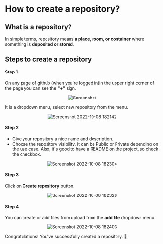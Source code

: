 # How to create a repository?

## What is a repository?

 In simple terms, repository means **a place, room, or container** where something is **deposited or stored**.

## Steps to create a repository

#### Step 1

 On any page of github (when you're logged in)in the upper right corner of the page you can see the **"+"** sign.

<div align="center">

![Screenshot](https://user-images.githubusercontent.com/111558974/194709033-fa1942f2-2014-4123-99f9-dbf0f32bdb5c.png)

</div>

 It is a dropdown menu, select new repository from the menu.
<div align="center">

![Screenshot 2022-10-08 182142](https://user-images.githubusercontent.com/111558974/194709087-749c2205-e137-4c53-ab79-02f8e7ae5e6a.png)

</div>

#### Step 2

- Give your repository a nice name and description.
- Choose the repository visibility. It can be Public or Private depending on the use case. Also, it's good to have a README on the project, so check the checkbox.

<div align="center">

![Screenshot 2022-10-08 182304](https://user-images.githubusercontent.com/111558974/194709475-e202c3e1-6314-49b4-b452-243d36f88427.png)
</div>

#### Step 3

Click on **Create repository** button.

<div align="center">

![Screenshot 2022-10-08 182328](https://user-images.githubusercontent.com/111558974/194709292-0a3c6979-bc8f-4be8-b09f-ee6deda1fdd3.png)

</div>

#### Step 4

You can create or add files from upload from the **add file** dropdown menu.

<div align="center">

![Screenshot 2022-10-08 182403](https://user-images.githubusercontent.com/111558974/194709983-93b5f3da-218b-4627-b362-1ad310757cc3.png)

</div>

Congratulations! You've successfully created a repository. 🎉
